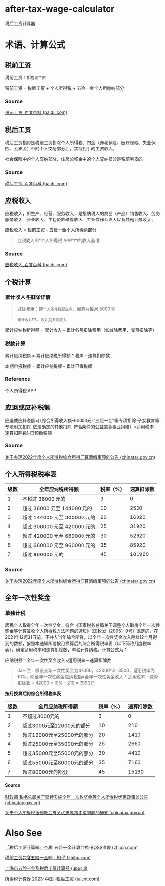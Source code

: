 # after-tax-wage-calculator

税后工资计算器

# 术语、计算公式

## 税前工资

税前工资：即`应发工资`

税前工资 = 税后工资 + 个人所得税 + 五险一金个人所缴纳部分

### Source

[税前工资_百度百科 (baidu.com)](https://baike.baidu.com/item/税前工资/6439273)

## 税后工资

税后工资指的是税前工资扣除个人所得税、四金（养老保险、医疗保险、失业保险、公积金）中的个人交纳部分后，实际到手的工资收入。

社会保险中的个人交纳部分、住房公积金中的个人交纳部分是税前列支的。

### Source

[税后工资_百度百科 (baidu.com)](https://baike.baidu.com/item/税后工资/6631293)

## 应税收入

应税收入，即生产、经营、服务收入，是指纳税人的商品（产品）销售收入、劳务服务收入、营业收入、工程价款结算收入、工业性作业收入以及其他业务收入。

应税收入 = 税前工资 - 五险一金个人所缴纳部分

> 应税收入即“个人所得税 APP”中的收入基准

### Source

[应税收入_百度百科 (baidu.com)](https://baike.baidu.com/item/应税收入/9638367)

## 个税计算

### 累计收入与扣除详情

> 减除费用：即`个人所得税起征点`，目前为每月 5000 元
>
> `累计收入`中，`收入`为`税前收入`
>

累计应纳税所得额 = 累计收入 - 累计各项扣除费用（如减除费用、专项扣除等）

### 税款计算

累计应纳税额 = 累计应纳税所得额 * 税率 - 速算扣除数

本期申报税额 = 累计应纳税额 - 累计已缴税额

### Reference

个人所得税 APP

## 应退或应补税额

应退或应补税额=[（综合所得收入额-60000元-“三险一金”等专项扣除-子女教育等专项附加扣除-依法确定的其他扣除-符合条件的公益慈善事业捐赠）×适用税率-速算扣除数]-已预缴税额

### Source

[关于办理2022年度个人所得税综合所得汇算清缴事项的公告 (chinatax.gov.cn)](http://shanghai.chinatax.gov.cn/zcfw/zcfgk/grsds/202302/t466009.html)

## 个人所得税税率表

| 级数 | 全年应纳税所得额             | 税率（%） | 速算扣除数 |
| ---- | ---------------------------- | --------- | ---------- |
| 1    | 不超过 36000 元的            | 3         | 0          |
| 2    | 超过 36000 元至 144000 元的  | 10        | 2520       |
| 3    | 超过 144000 元至 300000 元的 | 20        | 16920      |
| 4    | 超过 300000 元至 420000 元的 | 25        | 31920      |
| 5    | 超过 420000 元至 660000 元的 | 30        | 52920      |
| 6    | 超过 660000 元至 960000 元的 | 35        | 85920      |
| 7    | 超过 960000 元的             | 45        | 181920     |

### Source

[关于办理2022年度个人所得税综合所得汇算清缴事项的公告 (chinatax.gov.cn)](http://shanghai.chinatax.gov.cn/zcfw/zcfgk/grsds/202302/t466009.html)

## 全年一次性奖金

### 单独计税

居民个人取得全年一次性奖金，符合《国家税务总局关于调整个人取得全年一次性奖金等计算征收个人所得税方法问题的通知》（国税发〔2005〕9号）规定的，在2021年12月31日前，不并入当年综合所得，以全年一次性奖金收入除以12个月得到的数额，按照本通知所附按月换算后的综合所得税率表（以下简称月度税率表），确定适用税率和速算扣除数，单独计算纳税。计算公式为：

应纳税额＝全年一次性奖金收入×适用税率－速算扣除数

> JJH 注：假设全年一次性奖金为42000，42000/12=3500，适用税率为10%，则全年一次性奖金应纳税额=全年一次性奖金收入 \* 适用税率－速算扣除数 = 42000 \* 10% - 210 = 3990元

**按月换算后的综合所得税率表**

| 级数 | 全月应纳税所得额           | 税率（%） | 速算扣除数 |
| ---- | -------------------------- | --------- | ---------- |
| 1    | 不超过3000元的             | 3         | 0          |
| 2    | 超过3000元至12000元的部分  | 10        | 210        |
| 3    | 超过12000元至25000元的部分 | 20        | 1410       |
| 4    | 超过25000元至35000元的部分 | 25        | 2660       |
| 5    | 超过35000元至55000元的部分 | 30        | 4410       |
| 6    | 超过55000元至80000元的部分 | 35        | 7160       |
| 7    | 超过80000元的部分          | 45        | 15160      |

#### Source

[财政部 税务总局关于延续实施全年一次性奖金等个人所得税优惠政策的公告 (chinatax.gov.cn)](https://www.chinatax.gov.cn/chinatax/n363/c5171841/content.html)

[关于个人所得税法修改后有关优惠政策衔接问题的通知 (chinatax.gov.cn)](https://www.chinatax.gov.cn/n810341/n810755/c3978994/content.html)

# Also See

[「税后工资计算器」个税_五险一金计算公式-BOSS直聘 (zhipin.com)](https://www.zhipin.com/wage/)

[税前工资包含五险一金吗 - 知乎 (zhihu.com)](https://zhuanlan.zhihu.com/p/347711524)

[上海市五险一金及税后工资计算器 (upup.li)](https://upup.li/tools/salary/)

[所得税计算器 2023-中国 -税后工资 (talent.com)](https://cn.talent.com/cn/tax-calculator)
